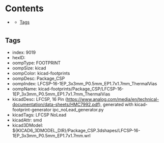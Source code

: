 



Contents
========

* [](#)
	* [Tags](#tags)

# 

## Tags

- index: 9019
- hexID: 
- oompType: FOOTPRINT
- oompSize: kicad
- oompColor: kicad-footprints
- oompDesc: Package_CSP
- oompIndex: LFCSP-16-1EP_3x3mm_P0.5mm_EP1.7x1.7mm_ThermalVias
- oompName: kicad-footprints/Package_CSP/LFCSP-16-1EP_3x3mm_P0.5mm_EP1.7x1.7mm_ThermalVias
- kicadDesc: LFCSP, 16 Pin (https://www.analog.com/media/en/technical-documentation/data-sheets/HMC7992.pdf), generated with kicad-footprint-generator ipc_noLead_generator.py
- kicadTags: LFCSP NoLead
- kicadAttr: smd
- kicad3DModel: ${KICAD6_3DMODEL_DIR}/Package_CSP.3dshapes/LFCSP-16-1EP_3x3mm_P0.5mm_EP1.7x1.7mm.wrl

